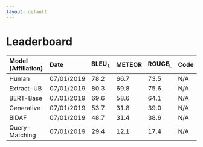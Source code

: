 ```yaml
---
layout: default
---
```


# Leaderboard

| Model (Affiliation)| Date           | BLEU<sub>1</sub> | METEOR | ROUGE<sub>L</sub> | Code |
|:-------------------|:---------------|:-------|:-------|:--------|:-----|
| Human              | 07/01/2019     |   78.2 | 66.7   | 73.5    | N/A  |
| Extract-UB         | 07/01/2019     |   80.3 | 69.8   | 75.6    | N/A  |
| BERT-Base          | 07/01/2019     |   69.6 | 58.6   | 64.1    | N/A  |
| Generative         | 07/01/2019     |   53.7 | 31.8   | 39.0    | N/A  |
| BiDAF              | 07/01/2019     |   48.7 | 31.4   | 38.6    | N/A  |
| Query-Matching     | 07/01/2019     |   29.4 | 12.1   | 17.4    | N/A  |
